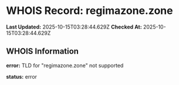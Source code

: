 # WHOIS Record: regimazone.zone

**Last Updated:** 2025-10-15T03:28:44.629Z
**Checked At:** 2025-10-15T03:28:44.629Z

## WHOIS Information

**error:** TLD for "regimazone.zone" not supported

**status:** error

